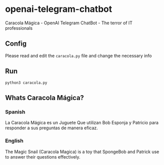 # openai-telegram-chatbot

Caracola Mágica - OpenAI Telegram ChatBot - The terror of IT professionals

## Config

Please read and edit the `caracola.py` file and change the necessary info

## Run

```
python3 caracola.py
```

## Whats Caracola Mágica?

### Spanish
La Caracola Mágica es un Juguete Que utilizan Bob Esponja y Patricio para responder a sus preguntas de manera eficaz.

### English
The Magic Snail (Caracola Magica) is a toy that SpongeBob and Patrick use to answer their questions effectively.
